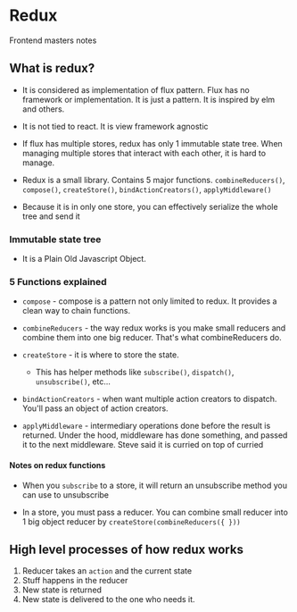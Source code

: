 # Redux

Frontend masters notes

## What is redux?

- It is considered as implementation of flux pattern. Flux has no framework or implementation. It is just a pattern. It is inspired by elm and others.

- It is not tied to react. It is view framework agnostic

- If flux has multiple stores, redux has only 1 immutable state tree. When managing multiple stores that interact with each other, it is hard to manage.

- Redux is a small library. Contains 5 major functions. `combineReducers()`, `compose()`, `createStore()`, `bindActionCreators()`, `applyMiddleware()`

- Because it is in only one store, you can effectively serialize the whole tree and send it

### Immutable state tree

- It is a Plain Old Javascript Object.

### 5 Functions explained

- `compose` - compose is a pattern not only limited to redux. It provides a clean way to chain functions.

- `combineReducers` - the way redux works is you make small reducers and combine them into one big reducer. That's what combineReducers do.

- `createStore` - it is where to store the state.

  - This has helper methods like `subscribe()`, `dispatch()`, `unsubscribe()`, etc...

- `bindActionCreators` - when want multiple action creators to dispatch. You'll pass an object of action creators.

- `applyMiddleware` - intermediary operations done before the result is returned. Under the hood, middleware has done something, and passed it to the next middleware. Steve said it is curried on top of curried

#### Notes on redux functions

- When you `subscribe` to a store, it will return an unsubscribe method you can use to unsubscribe

- In a store, you must pass a reducer. You can combine small reducer into 1 big object reducer by `createStore(combineReducers({ }))`

## High level processes of how redux works

1. Reducer takes an `action` and the current state
2. Stuff happens in the reducer
3. New state is returned
4. New state is delivered to the one who needs it.
